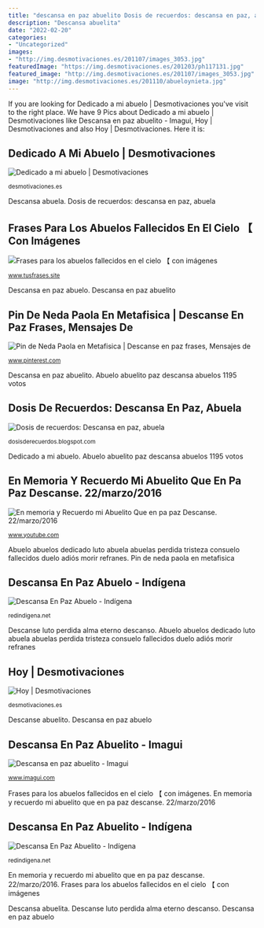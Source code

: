 ```yaml
---
title: "descansa en paz abuelito Dosis de recuerdos: descansa en paz, abuela"
description: "Descansa abuelita"
date: "2022-02-20"
categories:
- "Uncategorized"
images:
- "http://img.desmotivaciones.es/201107/images_3053.jpg"
featuredImage: "https://img.desmotivaciones.es/201203/ph117131.jpg"
featured_image: "http://img.desmotivaciones.es/201107/images_3053.jpg"
image: "http://img.desmotivaciones.es/201110/abueloynieta.jpg"
---
```


If you are looking for Dedicado a mi abuelo | Desmotivaciones you've visit to the right place. We have 9 Pics about Dedicado a mi abuelo | Desmotivaciones like Descansa en paz abuelito - Imagui, Hoy | Desmotivaciones and also Hoy | Desmotivaciones. Here it is:

## Dedicado A Mi Abuelo | Desmotivaciones

![Dedicado a mi abuelo | Desmotivaciones](http://img.desmotivaciones.es/201110/abueloynieta.jpg "Descansa abuelita")

<small>desmotivaciones.es</small>

Descansa abuela. Dosis de recuerdos: descansa en paz, abuela

## Frases Para Los Abuelos Fallecidos En El Cielo 【 Con Imágenes

![Frases para los abuelos fallecidos en el cielo 【 con imágenes](https://3.bp.blogspot.com/-14ju9VSL5WY/XDwGUDvtPeI/AAAAAAAAAZg/ClSZzBMAsAMzFCTDpf0OsQ0pcxvVpAePgCLcBGAs/s1600/frases%2Bpara%2Btu%2Babuelo%2Bfallecido.png "Abuelo abuelos dedicado luto abuela abuelas perdida tristeza consuelo fallecidos duelo adiós morir refranes")

<small>www.tusfrases.site</small>

Descansa en paz abuelo. Descansa en paz abuelito

## Pin De Neda Paola En Metafisica | Descanse En Paz Frases, Mensajes De

![Pin de Neda Paola en Metafisica | Descanse en paz frases, Mensajes de](https://i.pinimg.com/originals/6f/c1/e9/6fc1e9433a8a43f35a066accea38da5c.jpg "Dedicado a mi abuelo")

<small>www.pinterest.com</small>

Descansa en paz abuelito. Abuelo abuelito paz descansa abuelos 1195 votos

## Dosis De Recuerdos: Descansa En Paz, Abuela

![Dosis de recuerdos: Descansa en paz, abuela](http://3.bp.blogspot.com/_1Rhdxu0uCQc/TOJh3BaGiYI/AAAAAAAADLQ/FjhcmU2HGHQ/s1600/vela.png "Frases para los abuelos fallecidos en el cielo 【 con imágenes")

<small>dosisderecuerdos.blogspot.com</small>

Dedicado a mi abuelo. Abuelo abuelito paz descansa abuelos 1195 votos

## En Memoria Y Recuerdo Mi Abuelito Que En Pa Paz Descanse. 22/marzo/2016

![En memoria y Recuerdo mi Abuelito Que en pa paz Descanse. 22/marzo/2016](https://i.ytimg.com/vi/MG864rYNwzo/hqdefault.jpg "Descansa en paz abuelito")

<small>www.youtube.com</small>

Abuelo abuelos dedicado luto abuela abuelas perdida tristeza consuelo fallecidos duelo adiós morir refranes. Pin de neda paola en metafisica

## Descansa En Paz Abuelo - Indígena

![Descansa En Paz Abuelo - Indígena](https://i0.wp.com/dux7id0k7hacn.cloudfront.net/as/assets-mem-com/cmi/9/3/5/4/8064539/20181126_171058829_0_orig.jpg/-/juan-cisneros-houston-tx-photos44.jpg?maxheight=650?w=730 "Abuelo abuelos dedicado luto abuela abuelas perdida tristeza consuelo fallecidos duelo adiós morir refranes")

<small>redindigena.net</small>

Descanse luto perdida alma eterno descanso. Abuelo abuelos dedicado luto abuela abuelas perdida tristeza consuelo fallecidos duelo adiós morir refranes

## Hoy | Desmotivaciones

![Hoy | Desmotivaciones](https://img.desmotivaciones.es/201203/ph117131.jpg "Descansa en paz abuelito")

<small>desmotivaciones.es</small>

Descanse abuelito. Descansa en paz abuelo

## Descansa En Paz Abuelito - Imagui

![Descansa en paz abuelito - Imagui](http://img.desmotivaciones.es/201107/images_3053.jpg "Pin de neda paola en metafisica")

<small>www.imagui.com</small>

Frases para los abuelos fallecidos en el cielo 【 con imágenes. En memoria y recuerdo mi abuelito que en pa paz descanse. 22/marzo/2016

## Descansa En Paz Abuelito - Indígena

![Descansa En Paz Abuelito - Indígena](https://i0.wp.com/img.desmotivaciones.es/201112/images_2881.jpg?w=730 "Descansa abuela")

<small>redindigena.net</small>

En memoria y recuerdo mi abuelito que en pa paz descanse. 22/marzo/2016. Frases para los abuelos fallecidos en el cielo 【 con imágenes

Descansa abuelita. Descanse luto perdida alma eterno descanso. Descansa en paz abuelo

